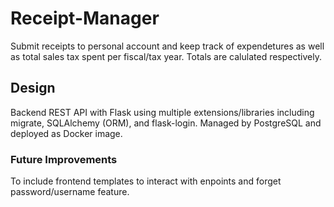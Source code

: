 # Receipt-Manager

Submit receipts to personal account and keep track of expendetures as well as total sales tax spent per fiscal/tax year.
Totals are calulated respectively.

## Design

Backend REST API with Flask using multiple extensions/libraries including migrate, SQLAlchemy (ORM), and flask-login. Managed by PostgreSQL and deployed as Docker image.

### Future Improvements

To include frontend templates to interact with enpoints and forget password/username feature.
